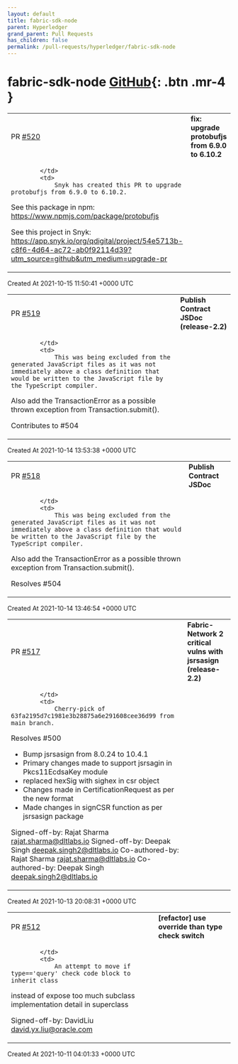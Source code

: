 ```yaml
---
layout: default
title: fabric-sdk-node
parent: Hyperledger
grand_parent: Pull Requests
has_children: false
permalink: /pull-requests/hyperledger/fabric-sdk-node
---
```


# fabric-sdk-node <span class="fs-3 right-align">[GitHub](https://github.com/hyperledger/fabric-sdk-node){: .btn .mr-4 }</span>


<div>
    <table>
        <tr>
            <td>
                PR <a href="https://github.com/hyperledger/fabric-sdk-node/pull/520" class=".btn">#520</a>
            </td>
            <td>
                <b>
                    fix: upgrade protobufjs from 6.9.0 to 6.10.2
                </b>
            </td>
        </tr>
        <tr>
            <td>
                
            </td>
            <td>
                Snyk has created this PR to upgrade protobufjs from 6.9.0 to 6.10.2.

See this package in npm:
https://www.npmjs.com/package/protobufjs

See this project in Snyk:
https://app.snyk.io/org/qdigital/project/54e5713b-c8f6-4d64-ac72-ab0f92114d39?utm_source=github&utm_medium=upgrade-pr
            </td>
        </tr>
    </table>
    <div class="right-align">
        Created At 2021-10-15 11:50:41 +0000 UTC
    </div>
</div>

<div>
    <table>
        <tr>
            <td>
                PR <a href="https://github.com/hyperledger/fabric-sdk-node/pull/519" class=".btn">#519</a>
            </td>
            <td>
                <b>
                    Publish Contract JSDoc (release-2.2)
                </b>
            </td>
        </tr>
        <tr>
            <td>
                
            </td>
            <td>
                This was being excluded from the generated JavaScript files as it was not immediately above a class definition that would be written to the JavaScript file by the TypeScript compiler.

Also add the TransactionError as a possible thrown exception from Transaction.submit().

Contributes to #504 
            </td>
        </tr>
    </table>
    <div class="right-align">
        Created At 2021-10-14 13:53:38 +0000 UTC
    </div>
</div>

<div>
    <table>
        <tr>
            <td>
                PR <a href="https://github.com/hyperledger/fabric-sdk-node/pull/518" class=".btn">#518</a>
            </td>
            <td>
                <b>
                    Publish Contract JSDoc
                </b>
            </td>
        </tr>
        <tr>
            <td>
                
            </td>
            <td>
                This was being excluded from the generated JavaScript files as it was not immediately above a class definition that would be written to the JavaScript file by the TypeScript compiler.

Also add the TransactionError as a possible thrown exception from Transaction.submit().

Resolves #504 
            </td>
        </tr>
    </table>
    <div class="right-align">
        Created At 2021-10-14 13:46:54 +0000 UTC
    </div>
</div>

<div>
    <table>
        <tr>
            <td>
                PR <a href="https://github.com/hyperledger/fabric-sdk-node/pull/517" class=".btn">#517</a>
            </td>
            <td>
                <b>
                    Fabric-Network 2 critical vulns with jsrsasign (release-2.2)
                </b>
            </td>
        </tr>
        <tr>
            <td>
                
            </td>
            <td>
                Cherry-pick of 63fa2195d7c1981e3b28875a6e291608cee36d99 from main branch.

Resolves #500

* Bump jsrsasign from 8.0.24 to 10.4.1
* Primary changes made to support jsrsagin in Pkcs11EcdsaKey module
* replaced hexSig with sighex in csr object
* Changes made in CertificationRequest as per the new format
* Made changes in signCSR function as per jsrsasign package

Signed-off-by: Rajat Sharma <rajat.sharma@dltlabs.io>
Signed-off-by: Deepak Singh <deepak.singh2@dltlabs.io>
Co-authored-by: Rajat Sharma <rajat.sharma@dltlabs.io>
Co-authored-by: Deepak Singh <deepak.singh2@dltlabs.io>
            </td>
        </tr>
    </table>
    <div class="right-align">
        Created At 2021-10-13 20:08:31 +0000 UTC
    </div>
</div>

<div>
    <table>
        <tr>
            <td>
                PR <a href="https://github.com/hyperledger/fabric-sdk-node/pull/512" class=".btn">#512</a>
            </td>
            <td>
                <b>
                    [refactor] use override than type check switch
                </b>
            </td>
        </tr>
        <tr>
            <td>
                
            </td>
            <td>
                An attempt to move if type=='query' check code block to inherit class
instead of expose too much subclass implementation detail in superclass

Signed-off-by: DavidLiu <david.yx.liu@oracle.com>
            </td>
        </tr>
    </table>
    <div class="right-align">
        Created At 2021-10-11 04:01:33 +0000 UTC
    </div>
</div>

